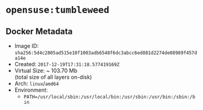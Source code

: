 # `opensuse:tumbleweed`

## Docker Metadata

- Image ID: `sha256:5d4c2805ad515e10f1003adb6548f6dc3abcc6ed881d2274de08989f457da14e`
- Created: `2017-12-19T17:31:18.577419169Z`
- Virtual Size: ~ 103.70 Mb  
  (total size of all layers on-disk)
- Arch: `linux`/`amd64`
- Environment:
  - `PATH=/usr/local/sbin:/usr/local/bin:/usr/sbin:/usr/bin:/sbin:/bin`
